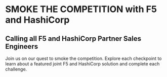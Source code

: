 # SMOKE THE COMPETITION with F5 and HashiCorp

## Calling all F5 and HashiCorp Partner Sales Engineers

Join us on our quest to smoke the competition.  Explore each checkpoint to learn about a featured joint F5 and HashiCorp solution and complete each challenge.


